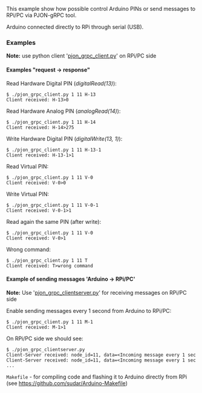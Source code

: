 This example show how possible control Arduino PINs or send messages to RPi/PC via PJON-gRPC tool.

Arduino connected directly to RPi through serial (USB).

### Examples
**Note:** use python client '[pjon_grpc_client.py](../../clients/python/pjon_grpc_client.py)' on RPi/PC side

#### Examples "request -> response"

Read Hardware Digital PIN (_digitalRead(13)_):
```
$ ./pjon_grpc_client.py 1 11 H-13
Client received: H-13>0
```
Read Hardware Analog PIN (_analogRead(14)_):
```
$ ./pjon_grpc_client.py 1 11 H-14
Client received: H-14>275
```
Write Hardware Digital PIN (_digitalWrite(13, 1)_):
```
$ ./pjon_grpc_client.py 1 11 H-13-1
Client received: H-13-1>1
```
Read Virtual PIN:
```
$ ./pjon_grpc_client.py 1 11 V-0
Client received: V-0>0
```
Write Virtual PIN:
```
$ ./pjon_grpc_client.py 1 11 V-0-1
Client received: V-0-1>1
```
Read again the same PIN (after write):
```
$ ./pjon_grpc_client.py 1 11 V-0
Client received: V-0>1
```
Wrong command:
```
$ ./pjon_grpc_client.py 1 11 T
Client received: T>wrong command
```

#### Example of sending messages 'Arduino -> RPi/PC'
**Note:** Use '[pjon_grpc_clientserver.py](../../clients/python/pjon_grpc_clientserver.py)' for receiving messages on RPi/PC side

Enable sending messages every 1 second from Arduino to RPi/PC:
```
$ ./pjon_grpc_client.py 1 11 M-1
Client received: M-1>1
```
On RPi/PC side we should see:
```
$ ./pjon_grpc_clientserver.py
Client-Server received: node_id=11, data=<Incoming message every 1 sec
Client-Server received: node_id=11, data=<Incoming message every 1 sec
...
```

`Makefile` - for compiling code and flashing it to Arduino directly from RPi (see https://github.com/sudar/Arduino-Makefile)

